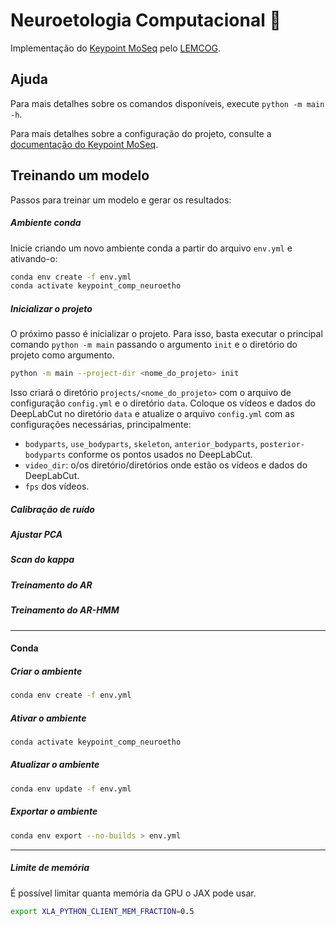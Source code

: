 # Neuroetologia Computacional 🐀

Implementação do [Keypoint MoSeq](https://github.com/dattalab/keypoint-moseq) pelo
[LEMCOG](https://sites.google.com/academico.ufpb.br/lemcog).

## Ajuda

Para mais detalhes sobre os comandos disponíveis, execute `python -m main -h`.

Para mais detalhes sobre a configuração do projeto, consulte a [documentação do Keypoint MoSeq](https://keypoint-moseq.readthedocs.io).

## Treinando um modelo

Passos para treinar um modelo e gerar os resultados:

##### Ambiente conda

Inicie criando um novo ambiente conda a partir do arquivo `env.yml` e ativando-o:

```sh
conda env create -f env.yml
conda activate keypoint_comp_neuroetho
```

##### Inicializar o projeto

O próximo passo é inicializar o projeto. Para isso, basta executar o principal comando `python -m main` passando o argumento `init` e o diretório do projeto como argumento.

```sh
python -m main --project-dir <nome_do_projeto> init
```

Isso criará o diretório `projects/<nome_do_projeto>` com o arquivo de configuração `config.yml` e o diretório `data`. Coloque os
vídeos e dados do DeepLabCut no diretório `data` e atualize o
arquivo `config.yml` com as configurações necessárias, principalmente:
- `bodyparts`, `use_bodyparts`, `skeleton`, `anterior_bodyparts`, `posterior-bodyparts` conforme os pontos usados no DeepLabCut.
- `video_dir`: o/os diretório/diretórios onde estão os vídeos e dados do DeepLabCut.
- `fps` dos vídeos.

##### Calibração de ruído

##### Ajustar PCA

##### Scan do kappa

##### Treinamento do AR

##### Treinamento do AR-HMM









---

#### Conda

##### Criar o ambiente

```sh
conda env create -f env.yml
```


##### Ativar o ambiente

```sh
conda activate keypoint_comp_neuroetho
```


##### Atualizar o ambiente

```sh
conda env update -f env.yml
```

##### Exportar o ambiente

```sh
conda env export --no-builds > env.yml
```

---

##### Limite de memória

É possível limitar quanta memória da GPU o JAX pode usar.

```sh
export XLA_PYTHON_CLIENT_MEM_FRACTION=0.5
```
